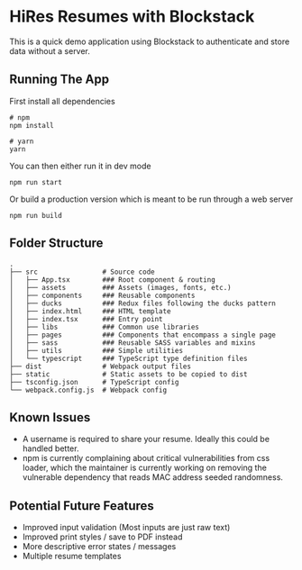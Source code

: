# HiRes Resumes with Blockstack

This is a quick demo application using Blockstack to authenticate and store data
without a server.

## Running The App

First install all dependencies

```
# npm
npm install

# yarn
yarn
```

You can then either run it in dev mode

```
npm run start
```

Or build a production version which is meant to be run through a web server

```
npm run build
```

## Folder Structure

```
.
├── src                # Source code
│   ├── App.tsx        ### Root component & routing
│   ├── assets         ### Assets (images, fonts, etc.)
│   ├── components     ### Reusable components
│   ├── ducks          ### Redux files following the ducks pattern
│   ├── index.html     ### HTML template
│   ├── index.tsx      ### Entry point
│   ├── libs           ### Common use libraries
│   ├── pages          ### Components that encompass a single page
│   ├── sass           ### Reusable SASS variables and mixins
│   ├── utils          ### Simple utilities
│   └── typescript     ### TypeScript type definition files
├── dist               # Webpack output files
├── static             # Static assets to be copied to dist
├── tsconfig.json      # TypeScript config
└── webpack.config.js  # Webpack config
```

## Known Issues

* A username is required to share your resume. Ideally this could be handled better.
* npm is currently complaining about critical vulnerabilities from css loader, which the maintainer is currently working on removing the vulnerable dependency that reads MAC address seeded randomness.


## Potential Future Features

* Improved input validation (Most inputs are just raw text)
* Improved print styles / save to PDF instead
* More descriptive error states / messages
* Multiple resume templates
